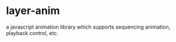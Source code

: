 layer-anim
==========

a javascript animation library which supports sequencing animation, playback control, etc.

